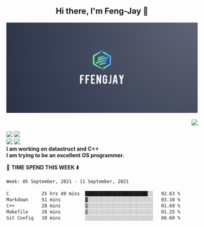 <h2 align="center"> Hi there, I'm Feng-Jay 👋 </h2>  

![](https://github.com/Feng-Jay/DataStruct/blob/master/Image/1.png)  

<img align="right" src="https://github-readme-stats.vercel.app/api?username=Feng-Jay&show_icons=true&icon_color=CE1D2D&text_color=718096&bg_color=ffffff&hide_title=true" />


&emsp;

![](https://visitor-badge.glitch.me/badge?page_id=Feng-Jay.readme)
![](https://img.shields.io/badge/Concentrate-Cpp-blue)  
![](https://img.shields.io/badge/Rust-primer-orange)
![](https://img.shields.io/badge/Target-OS-9cf)  
**I am working on datastruct and C++**  
**I am trying to be an excellent OS programmer.**  


📘 **TIME SPEND THIS WEEK ⬇️**
<!--START_SECTION:waka-->
```text
Week: 05 September, 2021 - 11 September, 2021

C            25 hrs 49 mins  ███████████████████████░░   92.63 % 
Markdown     51 mins         ▓░░░░░░░░░░░░░░░░░░░░░░░░   03.10 % 
C++          28 mins         ▒░░░░░░░░░░░░░░░░░░░░░░░░   01.69 % 
Makefile     20 mins         ▒░░░░░░░░░░░░░░░░░░░░░░░░   01.25 % 
Git Config   10 mins         ░░░░░░░░░░░░░░░░░░░░░░░░░   00.60 % 
```
<!--END_SECTION:waka-->
